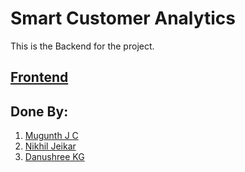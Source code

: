 # Smart Customer Analytics
This is the Backend for the project.

## <a href="https://github.com/tabspacecoder/iot_dashboard">Frontend</a>


## Done By:
<ol>
  <li><a href="https://github.com/tabspacecoder">Mugunth J C</a></li>
  <li><a href="https://github.com/NikhilJeikar">Nikhil Jeikar</a></li>
  <li><a href="https://github.com/DHANUSHREE2001">Danushree KG</a></li>
</ol>

